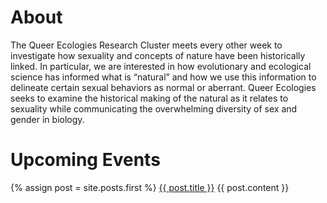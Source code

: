 # About
The Queer Ecologies Research Cluster meets every other week to investigate how sexuality and concepts of nature have been historically linked. In particular, we are interested in how evolutionary and ecological science has informed what is “natural” and how we use this information to delineate certain sexual behaviors as normal or aberrant. Queer Ecologies seeks to examine the historical making of the natural as it relates to sexuality while communicating the overwhelming diversity of sex and gender in biology.
  
# Upcoming Events
{% assign post = site.posts.first %}
[{{ post.title }}]({{post.url}})
{{ post.content }}

